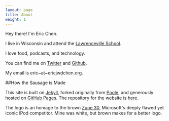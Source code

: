 ```yaml
---
layout: page
title: About
weight: 1
---
```


Hey there! I'm Eric Chen.

I live in Wisconsin and attend the [Lawrenceville School](http://www.lawrenceville.org/index.aspx).

I love food, podcasts, and technology.

You can find me on [Twitter](https://twitter.com/ericjwdchen) and [Github](https://github.com/ericjwdchen).

My email is eric~at~ericjwdchen.org.

##How the Sausage is Made

This site is built on [Jekyll](http://jekyllrb.com/), forked originally from [Poole](http://getpoole.com/), and generously hosted on [GitHub Pages](https://pages.github.com/). The repository for the website is [here](https://github.com/ericjwdchen/ericjwdchen.github.io).

The logo is an homage to the brown [Zune 30](http://en.wikipedia.org/wiki/Zune_30), Microsoft's deeply flawed yet iconic iPod competitor. Mine was white, but brown makes for a better logo.
